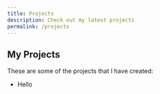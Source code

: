 ```yaml
---
title: Projects
description: Check out my latest projects
permalink: /projects
---
```

## My Projects
These are some of the projects that I have created:

- Hello
